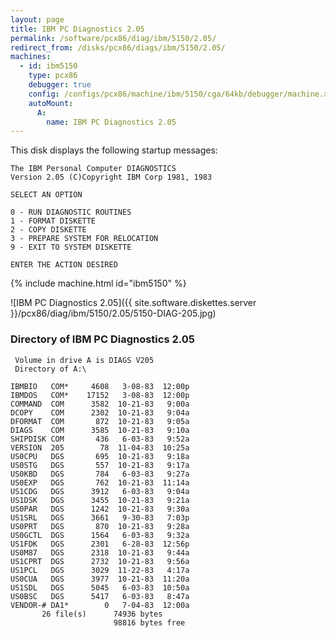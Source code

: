 ```yaml
---
layout: page
title: IBM PC Diagnostics 2.05
permalink: /software/pcx86/diag/ibm/5150/2.05/
redirect_from: /disks/pcx86/diags/ibm/5150/2.05/
machines:
  - id: ibm5150
    type: pcx86
    debugger: true
    config: /configs/pcx86/machine/ibm/5150/cga/64kb/debugger/machine.xml
    autoMount:
      A:
        name: IBM PC Diagnostics 2.05
---
```


This disk displays the following startup messages:

    The IBM Personal Computer DIAGNOSTICS                                           
    Version 2.05 (C)Copyright IBM Corp 1981, 1983                                   
                                                                                    
    SELECT AN OPTION                                                                
                                                                                    
    0 - RUN DIAGNOSTIC ROUTINES                                                     
    1 - FORMAT DISKETTE                                                             
    2 - COPY DISKETTE                                                               
    3 - PREPARE SYSTEM FOR RELOCATION                                               
    9 - EXIT TO SYSTEM DISKETTE                                                     
                                                                                    
    ENTER THE ACTION DESIRED                                                        

{% include machine.html id="ibm5150" %}

![IBM PC Diagnostics 2.05]({{ site.software.diskettes.server }}/pcx86/diag/ibm/5150/2.05/5150-DIAG-205.jpg)

### Directory of IBM PC Diagnostics 2.05

     Volume in drive A is DIAGS V205
     Directory of A:\

    IBMBIO   COM*     4608   3-08-83  12:00p
    IBMDOS   COM*    17152   3-08-83  12:00p
    COMMAND  COM      3582  10-21-83   9:00a
    DCOPY    COM      2302  10-21-83   9:04a
    DFORMAT  COM       872  10-21-83   9:05a
    DIAGS    COM      3585  10-21-83   9:10a
    SHIPDISK COM       436   6-03-83   9:52a
    VERSION  205        78  11-04-83  10:25a
    US0CPU   DGS       695  10-21-83   9:18a
    US0STG   DGS       557  10-21-83   9:17a
    US0KBD   DGS       784   6-03-83   9:27a
    US0EXP   DGS       762  10-21-83  11:14a
    US1CDG   DGS      3912   6-03-83   9:04a
    US1DSK   DGS      3455  10-21-83   9:21a
    US0PAR   DGS      1242  10-21-83   9:30a
    US1SRL   DGS      3661   9-30-83   7:03p
    US0PRT   DGS       870  10-21-83   9:28a
    US0GCTL  DGS      1564   6-03-83   9:32a
    US1FDK   DGS      2301   6-28-83  12:56p
    US0M87   DGS      2318  10-21-83   9:44a
    US1CPRT  DGS      2732  10-21-83   9:56a
    US1PCL   DGS      3029  11-22-83   4:17a
    US0CUA   DGS      3977  10-21-83  11:20a
    US1SDL   DGS      5045   6-03-83  10:50a
    US0BSC   DGS      5417   6-03-83   8:47a
    VENDOR-# DA1*        0   7-04-83  12:00a
           26 file(s)      74936 bytes
                           98816 bytes free
